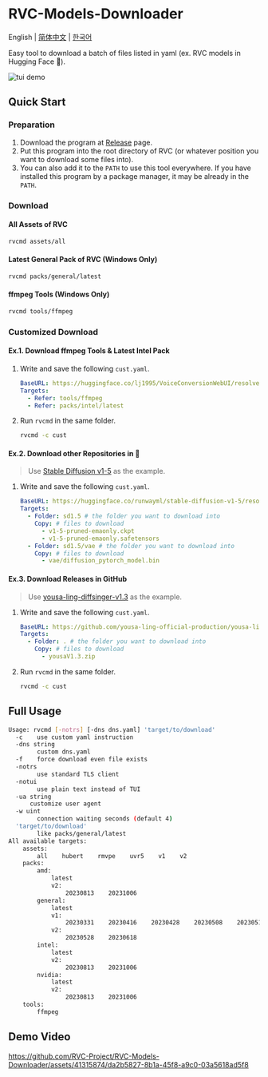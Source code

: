 # RVC-Models-Downloader

English | [简体中文](README_sc.md) | [한국어](README_kr.md)

Easy tool to download a batch of files listed in yaml (ex. RVC models in Hugging Face 🤗).

![tui demo](https://github.com/RVC-Project/RVC-Models-Downloader/assets/41315874/db577dfb-8a6d-4909-b071-9d36cc77afc6)

## Quick Start

### Preparation

1. Download the program at [Release](https://github.com/RVC-Project/RVC-Models-Downloader/releases) page.
2. Put this program into the root directory of RVC (or whatever position you want to download some files into).
3. You can also add it to the `PATH` to use this tool everywhere. If you have installed this program by a package manager, it may be already in the `PATH`.

### Download

#### All Assets of RVC

```bash
rvcmd assets/all
```

#### Latest General Pack of RVC (Windows Only)

```bash
rvcmd packs/general/latest
```

#### ffmpeg Tools (Windows Only)

```bash
rvcmd tools/ffmpeg
```

### Customized Download

#### Ex.1. Download ffmpeg Tools & Latest Intel Pack

1. Write and save the following `cust.yaml`.
   ```yaml
   BaseURL: https://huggingface.co/lj1995/VoiceConversionWebUI/resolve/main
   Targets:
     - Refer: tools/ffmpeg
     - Refer: packs/intel/latest
   ```
2. Run `rvcmd` in the same folder.
   ```bash
   rvcmd -c cust
   ```

#### Ex.2. Download other Repositories in 🤗

> Use [Stable Diffusion v1-5](https://huggingface.co/runwayml/stable-diffusion-v1-5) as the example.

1. Write and save the following `cust.yaml`.
   ```yaml
   BaseURL: https://huggingface.co/runwayml/stable-diffusion-v1-5/resolve/main
   Targets:
     - Folder: sd1.5 # the folder you want to download into
       Copy: # files to download
         - v1-5-pruned-emaonly.ckpt
         - v1-5-pruned-emaonly.safetensors
     - Folder: sd1.5/vae # the folder you want to download into
       Copy: # files to download
         - vae/diffusion_pytorch_model.bin
   ```

#### Ex.3. Download Releases in GitHub

> Use [yousa-ling-diffsinger-v1.3](https://github.com/yousa-ling-official-production/yousa-ling-diffsinger-v1/releases/tag/v1.3) as the example.

1. Write and save the following `cust.yaml`.
   ```yaml
   BaseURL: https://github.com/yousa-ling-official-production/yousa-ling-diffsinger-v1/releases/download/v1.3
   Targets:
     - Folder: . # the folder you want to download into
       Copy: # files to download
         - yousaV1.3.zip
   ```
2. Run `rvcmd` in the same folder.
   ```bash
   rvcmd -c cust
   ```

## Full Usage

```bash
Usage: rvcmd [-notrs] [-dns dns.yaml] 'target/to/download'
  -c    use custom yaml instruction
  -dns string
        custom dns.yaml
  -f    force download even file exists
  -notrs
        use standard TLS client
  -notui
        use plain text instead of TUI
  -ua string
      customize user agent
  -w uint
        connection waiting seconds (default 4)
  'target/to/download'
        like packs/general/latest
All available targets:
    assets:
        all    hubert    rmvpe    uvr5    v1    v2
    packs:
        amd:
            latest
            v2:
                20230813    20231006
        general:
            latest
            v1:
                20230331    20230416    20230428    20230508    20230513    20230516    20230717
            v2:
                20230528    20230618
        intel:
            latest
            v2:
                20230813    20231006
        nvidia:
            latest
            v2:
                20230813    20231006
    tools:
        ffmpeg
```

## Demo Video

https://github.com/RVC-Project/RVC-Models-Downloader/assets/41315874/da2b5827-8b1a-45f8-a9c0-03a5618ad5f8

